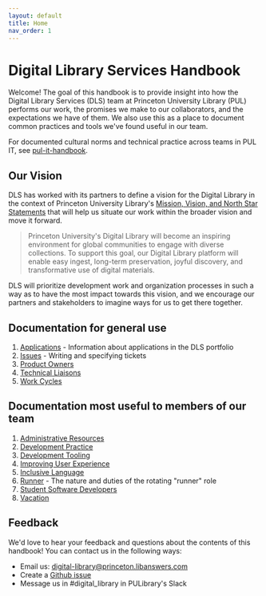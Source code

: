 ```yaml
---
layout: default
title: Home
nav_order: 1
---
```

# Digital Library Services Handbook

Welcome! The goal of this handbook is to provide insight into how the Digital
Library Services (DLS) team at
Princeton University Library (PUL) performs our work, the promises we make to our collaborators,
and the expectations we have of them. We also use this as a place to
document common practices and tools we've found useful in our team.

For documented cultural norms and technical practice across teams in PUL IT, see [pul-it-handbook](https://github.com/pulibrary/pul-it-handbook).

## Our Vision

DLS has worked with its partners to define a vision for the Digital Library in
the context of Princeton University Library's [Mission, Vision, and North Star
Statements](https://library.princeton.edu/about) that will help us situate
our work within the broader vision and move it forward.

> Princeton University's Digital Library will become an inspiring environment for global communities to engage with diverse collections. To support this goal, our Digital Library platform will enable easy ingest, long-term preservation, joyful discovery, and transformative use of digital materials.

DLS will prioritize development work and organization processes in such a way as to have the most impact towards this vision, and we encourage our partners and stakeholders to imagine ways for us to get there together.

## Documentation for general use

1. [Applications](/applications.md) - Information about applications in the DLS portfolio
1. [Issues](/issues.md) - Writing and specifying tickets
1. [Product Owners](/product_owners.md)
1. [Technical Liaisons](/technical_liaisons.md)
1. [Work Cycles](/work_cycles.md)

## Documentation most useful to members of our team

1. [Administrative Resources](/admin_resources.md)
1. [Development Practice](/development_practice.md)
1. [Development Tooling](/tooling.md)
1. [Improving User Experience](/ux_research.md)
1. [Inclusive Language](/inclusive_language.md)
1. [Runner](/runner.md) - The nature and duties of the rotating "runner" role
1. [Student Software Developers](student_software_developers.md)
1. [Vacation](/vacation.md)

## Feedback
We'd love to hear your feedback and questions about the contents of this handbook! You can contact us in the following ways:

- Email us:
    [digital-library@princeton.libanswers.com](mailto:digital-library@princeton.libanswers.com)
- Create a [Github issue](https://github.com/pulibrary/dls-handbook/issues)
- Message us in #digital_library in PULibrary's Slack

